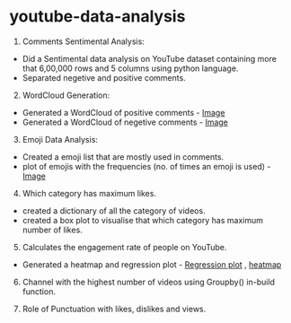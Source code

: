 # youtube-data-analysis


1. Comments Sentimental Analysis:
- Did a Sentimental data analysis on YouTube dataset containing more that 6,00,000 rows and 5 columns using python language.
- Separated negetive and positive comments.

2. WordCloud Generation:
- Generated a WordCloud of positive comments - [Image](https://user-images.githubusercontent.com/84591528/215003730-faa17360-0a46-4048-951f-52e676436096.png)
- Generated a WordCloud of negetive comments - [Image](https://user-images.githubusercontent.com/84591528/215003678-f912febb-2850-41ac-9ff7-033921e05081.png)


3. Emoji Data Analysis:
- Created a emoji list that are mostly used in comments.
- plot of emojis with the frequencies (no. of times an emoji is used) - [Image](https://user-images.githubusercontent.com/84591528/215003843-2bdb0b7a-60f5-4362-8454-a0ec7a7fbc5b.png)


4. Which category has maximum likes.
- created a dictionary of all the category of videos.
- created a box plot to visualise that which category has maximum number of likes. 

5. Calculates the engagement rate of people on YouTube.
- Generated a heatmap and regression plot - 
[Regression plot](https://user-images.githubusercontent.com/84591528/215003936-4a2e1645-3a73-4ab4-b6ab-d623a0553783.png) , 
[heatmap](https://user-images.githubusercontent.com/84591528/215003978-e8c4c69f-7d44-4196-8461-f7a1920e6e26.png)



6. Channel with the highest number of videos using Groupby() in-build function.

7. Role of Punctuation with likes, dislikes and views.



